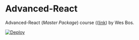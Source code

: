 # Advanced-React
Advanced-React (*Master Package*) course (([link](https://advancedreact.com/)) by Wes Bos.

<a href="https://dg-sickfits-next-prod.herokuapp.com/">
  <img src="https://www.herokucdn.com/deploy/button.svg" alt="Deploy">
</a>
